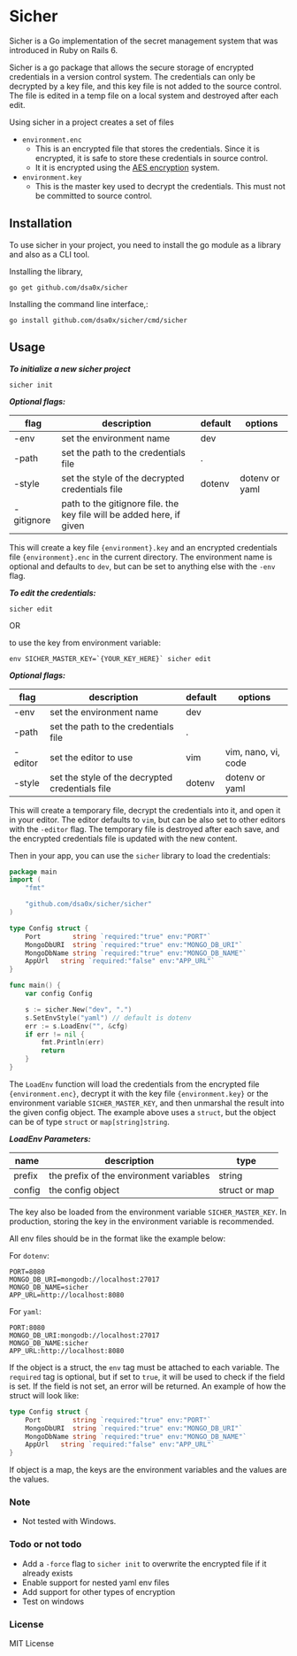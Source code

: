 # Sicher

Sicher is a Go implementation of the secret management system that was introduced in Ruby on Rails 6.

Sicher is a go package that allows the secure storage of encrypted credentials in a version control system. The credentials can only be decrypted by a key file, and this key file is not added to the source control. The file is edited in a temp file on a local system and destroyed after each edit.

Using sicher in a project creates a set of files

- `environment.enc`
  - This is an encrypted file that stores the credentials. Since it is encrypted, it is safe to store these credentials in source control.
  - It it is encrypted using the [AES encryption](https://pkg.go.dev/crypto/aes) system.
- `environment.key`
  - This is the master key used to decrypt the credentials. This must not be committed to source control.

## Installation

To use sicher in your project, you need to install the go module as a library and also as a CLI tool.

Installing the library,

```shell
go get github.com/dsa0x/sicher
```

Installing the command line interface,:

```shell
go install github.com/dsa0x/sicher/cmd/sicher
```

## Usage

**_To initialize a new sicher project_**

```shell
sicher init
```

**_Optional flags:_**

| flag       | description                                                           | default | options        |
| ---------- | --------------------------------------------------------------------- | ------- | -------------- |
| -env       | set the environment name                                              | dev     |                |
| -path      | set the path to the credentials file                                  | .       |                |
| -style     | set the style of the decrypted credentials file                       | dotenv  | dotenv or yaml |
| -gitignore | path to the gitignore file. the key file will be added here, if given |         |                |

This will create a key file `{environment}.key` and an encrypted credentials file `{environment}.enc` in the current directory. The environment name is optional and defaults to `dev`, but can be set to anything else with the `-env` flag.

**_To edit the credentials:_**

```shell
sicher edit
```

OR

to use the key from environment variable:

```shell
env SICHER_MASTER_KEY=`{YOUR_KEY_HERE}` sicher edit
```

**_Optional flags:_**

| flag    | description                                     | default | options             |
| ------- | ----------------------------------------------- | ------- | ------------------- |
| -env    | set the environment name                        | dev     |                     |
| -path   | set the path to the credentials file            | .       |                     |
| -editor | set the editor to use                           | vim     | vim, nano, vi, code |
| -style  | set the style of the decrypted credentials file | dotenv  | dotenv or yaml      |

This will create a temporary file, decrypt the credentials into it, and open it in your editor. The editor defaults to `vim`, but can be also set to other editors with the `-editor` flag. The temporary file is destroyed after each save, and the encrypted credentials file is updated with the new content.

Then in your app, you can use the `sicher` library to load the credentials:

```go
package main
import (
	"fmt"

	"github.com/dsa0x/sicher/sicher"
)

type Config struct {
	Port        string `required:"true" env:"PORT"`
	MongoDbURI  string `required:"true" env:"MONGO_DB_URI"`
	MongoDbName string `required:"true" env:"MONGO_DB_NAME"`
	AppUrl   string `required:"false" env:"APP_URL"`
}

func main() {
	var config Config

	s := sicher.New("dev", ".")
	s.SetEnvStyle("yaml") // default is dotenv
	err := s.LoadEnv("", &cfg)
	if err != nil {
		fmt.Println(err)
		return
	}
}
```

The `LoadEnv` function will load the credentials from the encrypted file `{environment.enc}`, decrypt it with the key file `{environment.key}` or the environment variable `SICHER_MASTER_KEY`, and then unmarshal the result into the given config object. The example above uses a `struct`, but the object can be of type `struct` or `map[string]string`.

**_LoadEnv Parameters:_**

| name   | description                             | type          |
| ------ | --------------------------------------- | ------------- |
| prefix | the prefix of the environment variables | string        |
| config | the config object                       | struct or map |

The key also be loaded from the environment variable `SICHER_MASTER_KEY`. In production, storing the key in the environment variable is recommended.

All env files should be in the format like the example below:

For `dotenv`:

```
PORT=8080
MONGO_DB_URI=mongodb://localhost:27017
MONGO_DB_NAME=sicher
APP_URL=http://localhost:8080
```

For `yaml`:

```
PORT:8080
MONGO_DB_URI:mongodb://localhost:27017
MONGO_DB_NAME:sicher
APP_URL:http://localhost:8080
```

If the object is a struct, the `env` tag must be attached to each variable. The `required` tag is optional, but if set to `true`, it will be used to check if the field is set. If the field is not set, an error will be returned.
An example of how the struct will look like:

```go
type Config struct {
	Port        string `required:"true" env:"PORT"`
	MongoDbURI  string `required:"true" env:"MONGO_DB_URI"`
	MongoDbName string `required:"true" env:"MONGO_DB_NAME"`
	AppUrl   string `required:"false" env:"APP_URL"`
}
```

If object is a map, the keys are the environment variables and the values are the values.

### Note

- Not tested with Windows.

### Todo or not todo

- Add a `-force` flag to `sicher init` to overwrite the encrypted file if it already exists
- Enable support for nested yaml env files
- Add support for other types of encryption
- Test on windows

### License

MIT License
